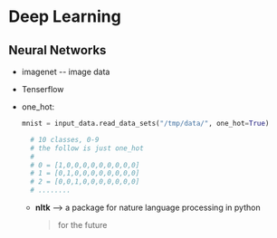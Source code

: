 # Deep Learning

## Neural Networks

- imagenet -- image data
- Tenserflow
- one_hot:

  ```python
  mnist = input_data.read_data_sets("/tmp/data/", one_hot=True)

    # 10 classes, 0-9
    # the follow is just one_hot
    #
    # 0 = [1,0,0,0,0,0,0,0,0,0]
    # 1 = [0,1,0,0,0,0,0,0,0,0]
    # 2 = [0,0,1,0,0,0,0,0,0,0]
    # ........
  ```

  - **nltk** --> a package for nature language processing in python

    > for the future
